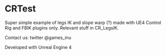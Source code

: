 # CRTest

Super simple example of legs IK and slope warp (?) made with UE4 Control Rig and FBIK plugins only.
Relevant stuff  in CR_LegsIK.

Contact us: twitter @games_inu
  
Developed with Unreal Engine 4
